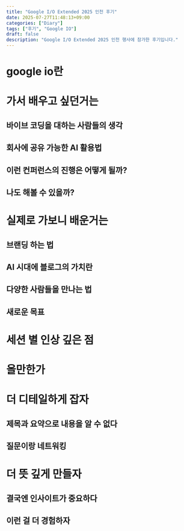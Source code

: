 ```yaml
---
title: "Google I/O Extended 2025 인천 후기"
date: 2025-07-27T11:48:13+09:00
categories: ["Diary"]
tags: ["후기", "Google IO"]
draft: false
description: "Google I/O Extended 2025 인천 행사에 참가한 후기입니다."
---
```


# google io란
# 가서 배우고 싶던거는
## 바이브 코딩을 대하는 사람들의 생각
## 회사에 공유 가능한 AI 활용법
## 이런 컨퍼런스의 진행은 어떻게 될까?
## 나도 해볼 수 있을까?
# 실제로 가보니 배운거는
## 브랜딩 하는 법
## AI 시대에 블로그의 가치란
## 다양한 사람들을 만나는 법
## 새로운 목표

# 세션 별 인상 깊은 점
# 올만한가

# 더 디테일하게 잡자
## 제목과 요약으로 내용을 알 수 없다
## 질문이랑 네트워킹
# 더 뜻 깊게 만들자
## 결국엔 인사이트가 중요하다
## 이런 걸 더 경험하자 